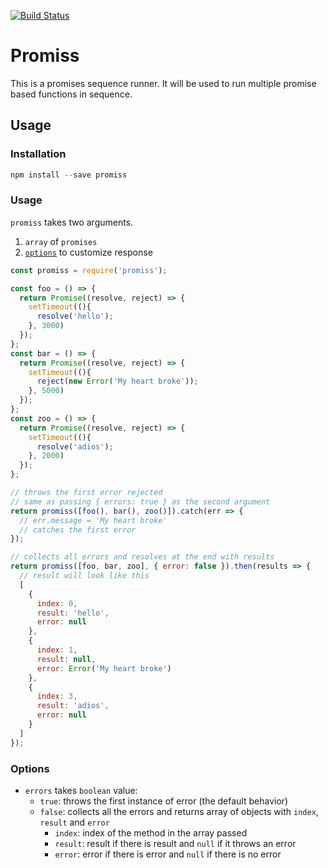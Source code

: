 [![Build Status](https://travis-ci.org/samtes/promiss.svg?branch=master)](https://travis-ci.org/samtes/promiss)
# Promiss
This is a promises sequence runner. It will be used to run multiple promise 
based functions in sequence.

## Usage
### Installation
```javascript
npm install --save promiss
```

### Usage
`promiss` takes two arguments.

1. `array` of `promises`
2. [`options`](#Options) to customize response

```javascript
const promiss = require('promiss');

const foo = () => {
  return Promise((resolve, reject) => {
    setTimeout((){
      resolve('hello');
    }, 3000)
  });
};
const bar = () => {
  return Promise((resolve, reject) => {
    setTimeout((){
      reject(new Error('My heart broke'));
    }, 5000)
  });
};
const zoo = () => {
  return Promise((resolve, reject) => {
    setTimeout((){
      resolve('adios');
    }, 2000)
  });
};

// throws the first error rejected
// same as passing { errors: true } as the second argument
return promiss([foo(), bar(), zoo()]).catch(err => {
  // err.message = 'My heart broke'
  // catches the first error
});

// collects all errors and resolves at the end with results
return promiss([foo, bar, zoo], { error: false }).then(results => {
  // result will look like this
  [
    {
      index: 0,
      result: 'hello',
      error: null
    },
    {
      index: 1,
      result: null,
      error: Error('My heart broke')
    },
    {
      index: 3,
      result: 'adios',
      error: null
    }
  ]
});
```
### Options
- `errors` takes `boolean` value:
  - `true`: throws the first instance of error (the default behavior)
  - `false`: collects all the errors and returns array of objects with `index`, 
  `result` and `error`
      - `index`: index of the method in the array passed
      - `result`: result if there is result and `null` if it throws an error
      - `error`: error if there is error and `null` if there is no error
